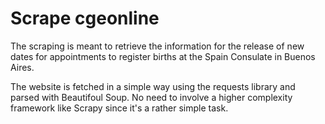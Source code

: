 # Scrape cgeonline

The scraping is meant to retrieve the information for the release of
new dates for appointments to register births at the Spain Consulate in
Buenos Aires.

The website is fetched in a simple way using the requests library and
parsed with Beautifoul Soup. No need to involve a higher complexity
framework like Scrapy since it's a rather simple task.
